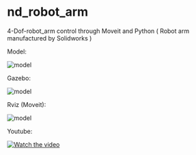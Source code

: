 # nd_robot_arm
4-Dof-robot_arm control through Moveit and Python ( Robot arm manufactured by Solidworks )

Model:

![model](https://github.com/dmrly/nd_robot_arm/blob/melodic-devel/nd_robot_arm/original.png?raw=true)

Gazebo:

![model](https://github.com/dmrly/nd_robot_arm/blob/melodic-devel/nd_robot_arm/gazebo.png?raw=true)

Rviz (Moveit):

![model](https://github.com/dmrly/nd_robot_arm/blob/melodic-devel/nd_robot_arm/rviz.png?raw=true)

Youtube:

[![Watch the video](https://github.com/dmrly/nd_robot_arm/blob/melodic-devel/nd_robot_arm/rviz.png)](https://youtu.be/0x73rQUDwuk)

